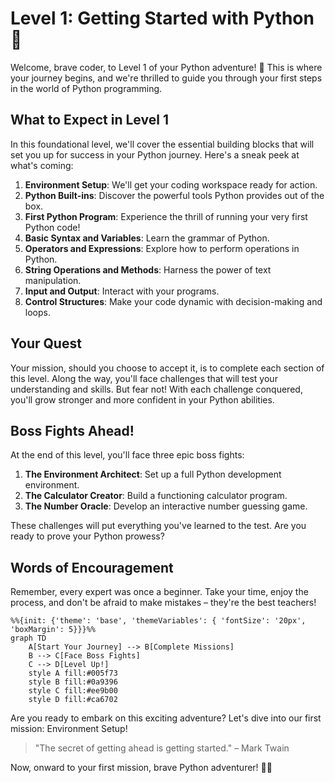 # Level 1: Getting Started with Python 🐍

Welcome, brave coder, to Level 1 of your Python adventure! 🎉 This is where your journey begins, and we're thrilled to
guide you through your first steps in the world of Python programming.

## What to Expect in Level 1

In this foundational level, we'll cover the essential building blocks that will set you up for success in your Python
journey. Here's a sneak peek at what's coming:

1. **Environment Setup**: We'll get your coding workspace ready for action.
2. **Python Built-ins**: Discover the powerful tools Python provides out of the box.
3. **First Python Program**: Experience the thrill of running your very first Python code!
4. **Basic Syntax and Variables**: Learn the grammar of Python.
5. **Operators and Expressions**: Explore how to perform operations in Python.
6. **String Operations and Methods**: Harness the power of text manipulation.
7. **Input and Output**: Interact with your programs.
8. **Control Structures**: Make your code dynamic with decision-making and loops.

## Your Quest

Your mission, should you choose to accept it, is to complete each section of this level. Along the way, you'll face
challenges that will test your understanding and skills. But fear not! With each challenge conquered, you'll grow
stronger and more confident in your Python abilities.

## Boss Fights Ahead!

At the end of this level, you'll face three epic boss fights:

1. **The Environment Architect**: Set up a full Python development environment.
2. **The Calculator Creator**: Build a functioning calculator program.
3. **The Number Oracle**: Develop an interactive number guessing game.

These challenges will put everything you've learned to the test. Are you ready to prove your Python prowess?

## Words of Encouragement

Remember, every expert was once a beginner. Take your time, enjoy the process, and don't be afraid to make mistakes –
they're the best teachers!

```mermaid
%%{init: {'theme': 'base', 'themeVariables': { 'fontSize': '20px', 'boxMargin': 5}}}%%
graph TD
    A[Start Your Journey] --> B[Complete Missions]
    B --> C[Face Boss Fights]
    C --> D[Level Up!]
    style A fill:#005f73
    style B fill:#0a9396
    style C fill:#ee9b00
    style D fill:#ca6702
```

Are you ready to embark on this exciting adventure? Let's dive into our first mission: Environment Setup!

> "The secret of getting ahead is getting started."
> – Mark Twain

Now, onward to your first mission, brave Python adventurer! 🐍✨
